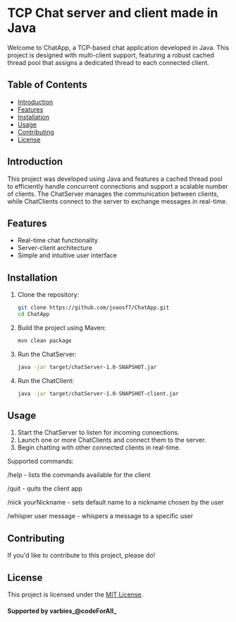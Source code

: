 # TCP Chat server and client made in Java
Welcome to ChatApp, a TCP-based chat application developed in Java. This project is designed with multi-client support, featuring a robust cached thread pool that assigns a dedicated thread to each connected client.

## Table of Contents

- [Introduction](#introduction)
- [Features](#features)
- [Installation](#installation)
- [Usage](#usage)
- [Contributing](#contributing)
- [License](#license)

## Introduction

This project was developed using Java and features a cached thread pool to efficiently handle concurrent connections and support a scalable number of clients. The ChatServer manages the communication between clients, while ChatClients connect to the server to exchange messages in real-time.


## Features

- Real-time chat functionality
- Server-client architecture
- Simple and intuitive user interface

## Installation

1. Clone the repository:

    ```bash
    git clone https://github.com/joaosf7/ChatApp.git
    cd ChatApp
    ```

2. Build the project using Maven:

    ```bash
    mvn clean package
    ```

3. Run the ChatServer:

    ```bash
    java -jar target/chatServer-1.0-SNAPSHOT.jar
    ```

4. Run the ChatClient:

    ```bash
    java -jar target/chatServer-1.0-SNAPSHOT-client.jar
    ```

## Usage

1. Start the ChatServer to listen for incoming connections.
2. Launch one or more ChatClients and connect them to the server.
3. Begin chatting with other connected clients in real-time.

Supported commands:

/help - lists the commands available for the client

/quit - quits the client app

/nick yourNickname - sets default name to a nickname chosen by the user

/whisper user message - whispers a message to a specific user


## Contributing

If you'd like to contribute to this project, please do!

## License

This project is licensed under the [MIT License](LICENSE).


#### Supported by varbies_@codeForAll_